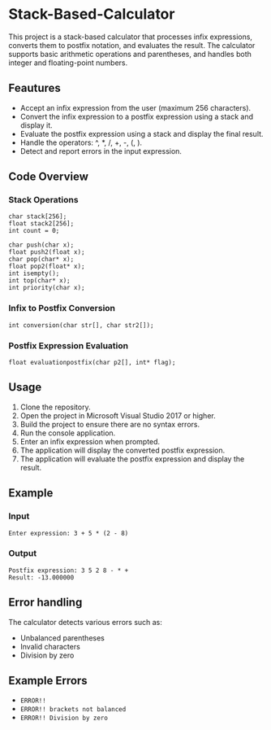# Stack-Based-Calculator
This project is a stack-based calculator that processes infix expressions, converts them to postfix notation, and evaluates the result. The calculator supports basic arithmetic operations and parentheses, and handles both integer and floating-point numbers.
## Feautures
+ Accept an infix expression from the user (maximum 256 characters).
+ Convert the infix expression to a postfix expression using a stack and display it.
+ Evaluate the postfix expression using a stack and display the final result.
+ Handle the operators: ^, *, /, +, -, (, ).
+ Detect and report errors in the input expression.
## Code Overview
### Stack Operations
```
char stack[256];
float stack2[256];
int count = 0;

char push(char x);
float push2(float x);
char pop(char* x);
float pop2(float* x);
int isempty();
int top(char* x);
int priority(char x);
```
### Infix to Postfix Conversion
```
int conversion(char str[], char str2[]);
```
### Postfix Expression Evaluation
```
float evaluationpostfix(char p2[], int* flag);
```
## Usage
1. Clone the repository.
2. Open the project in Microsoft Visual Studio 2017 or higher.
3.  Build the project to ensure there are no syntax errors.
4.  Run the console application.
5.  Enter an infix expression when prompted.
6.  The application will display the converted postfix expression.
7.  The application will evaluate the postfix expression and display the result.
## Example
### Input
```
Enter expression: 3 + 5 * (2 - 8)
```
### Output
```
Postfix expression: 3 5 2 8 - * +
Result: -13.000000
```
## Error handling
The calculator detects various errors such as:
+ Unbalanced parentheses
+ Invalid characters
+ Division by zero
## Example Errors
+ `ERROR!!`
+ `ERROR!! brackets not balanced`
+ `ERROR!! Division by zero`
